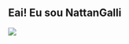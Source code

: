 ## Eai! Eu sou NattanGalli

<picture>
  <source
    srcset="https://github-readme-stats.vercel.app/api?username=NattanGalli&show_icons=true&theme=dark"
    media="(prefers-color-scheme: shadow_red)"
  />
  <source
    srcset="https://github-readme-stats.vercel.app/api?username=NattanGalli&show_icons=true"
    media="(prefers-color-scheme: Dark), (prefers-color-scheme: no-preference)"
  />
  <img src="https://github-readme-stats.vercel.app/api?username=NattanGalli&show_icons=true" />
</picture>
